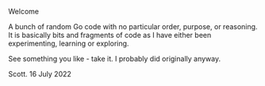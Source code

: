 Welcome

A bunch of random Go code with no particular order, purpose, or reasoning. It is basically bits and fragments of code 
as I have either been experimenting, learning or exploring.

See something you like - take it. I probably did originally anyway.

Scott. 
16 July 2022 
